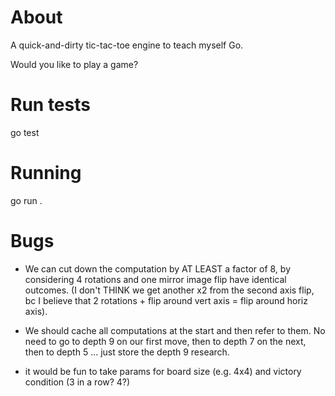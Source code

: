 # About

A quick-and-dirty tic-tac-toe engine to teach myself Go.

Would you like to play a game?

# Run tests

go test

# Running

go run .

# Bugs

- We can cut down the computation by AT LEAST a factor of 8, by
  considering 4 rotations and one mirror image flip have identical
  outcomes.  (I don't THINK we get another x2 from the second axis flip,
  bc I believe that 2 rotations + flip around vert axis = flip around
  horiz axis).

- We should cache all computations at the start and then refer to
  them.  No need to go to depth 9 on our first move, then to depth 7
  on the next, then to depth 5 ... just store the depth 9 research.


- it would be fun to take params for board size (e.g. 4x4) and victory condition (3 in a row?  4?)

